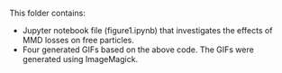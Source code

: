This folder contains: 
* Jupyter notebook file (figure1.ipynb) that investigates the effects of MMD losses on free particles. 
* Four generated GIFs based on the above code.
The GIFs were generated using ImageMagick.
